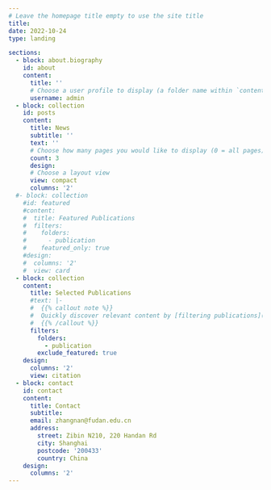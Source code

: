 ```yaml
---
# Leave the homepage title empty to use the site title
title:
date: 2022-10-24
type: landing

sections:
  - block: about.biography
    id: about
    content:
      title: ''
      # Choose a user profile to display (a folder name within `content/authors/`)
      username: admin
  - block: collection
    id: posts
    content:
      title: News
      subtitle: ''
      text: ''
      # Choose how many pages you would like to display (0 = all pages)
      count: 3
      design:
      # Choose a layout view
      view: compact
      columns: '2'  
  #- block: collection
    #id: featured
    #content:
    #  title: Featured Publications
    #  filters:
    #    folders:
    #      - publication
    #    featured_only: true
    #design:
    #  columns: '2'
    #  view: card
  - block: collection
    content:
      title: Selected Publications
      #text: |-
      #  {{% callout note %}}
      #  Quickly discover relevant content by [filtering publications](./publication/).
      #  {{% /callout %}}
      filters:
        folders:
          - publication
        exclude_featured: true
    design:
      columns: '2'
      view: citation
  - block: contact
    id: contact
    content:
      title: Contact
      subtitle:
      email: zhangnan@fudan.edu.cn
      address:
        street: Zibin N210, 220 Handan Rd
        city: Shanghai
        postcode: '200433'
        country: China
    design:
      columns: '2'
---
```


